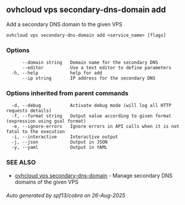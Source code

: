 ## ovhcloud vps secondary-dns-domain add

Add a secondary DNS domain to the given VPS

```
ovhcloud vps secondary-dns-domain add <service_name> [flags]
```

### Options

```
      --domain string   Domain name for the secondary DNS
      --editor          Use a text editor to define parameters
  -h, --help            help for add
      --ip string       IP address for the secondary DNS
```

### Options inherited from parent commands

```
  -d, --debug           Activate debug mode (will log all HTTP requests details)
  -f, --format string   Output value according to given format (expression using gval format)
  -e, --ignore-errors   Ignore errors in API calls when it is not fatal to the execution
  -i, --interactive     Interactive output
  -j, --json            Output in JSON
  -y, --yaml            Output in YAML
```

### SEE ALSO

* [ovhcloud vps secondary-dns-domain](ovhcloud_vps_secondary-dns-domain.md)	 - Manage secondary DNS domains of the given VPS

###### Auto generated by spf13/cobra on 26-Aug-2025
